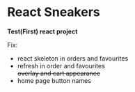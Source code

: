 # React Sneakers

**Test(First) react project**

Fix: 
* react skeleton in orders and favourites
* refresh in order and favourites\
~~overlay and cart appearance~~
* home page button names
